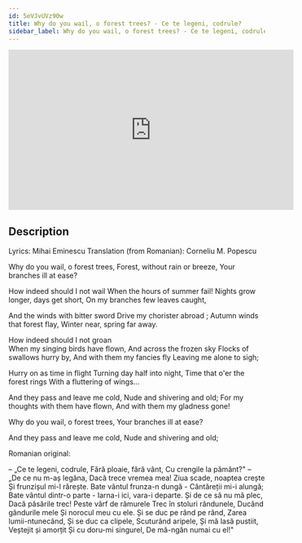 ```yaml
---
id: 5eVJvUVz90w
title: Why do you wail, o forest trees? - Ce te legeni, codrule?
sidebar_label: Why do you wail, o forest trees? - Ce te legeni, codrule?
---
```


<iframe
  width="560"
  height="315"
  src="https://www.youtube.com/embed/5eVJvUVz90w"
  title="YouTube video player"
  frameborder="0"
  allow="accelerometer; autoplay; clipboard-write; encrypted-media; gyroscope; picture-in-picture; web-share"
  referrerpolicy="strict-origin-when-cross-origin"
  allowfullscreen
></iframe>

## Description

Lyrics: Mihai Eminescu
Translation (from Romanian): Corneliu M. Popescu

Why do you wail, o forest trees, 
Forest, without rain or breeze, 
Your branches ill at ease?

How indeed should I not wail 
When the hours of summer fail! 
Nights grow longer, days get short, 
On my branches few leaves caught, 

And the winds with bitter sword 
Drive my chorister abroad ; 
Autumn winds that forest flay, 
Winter near, spring far away. 

How indeed should I not groan  
When my singing birds have flown, 
And across the frozen sky 
Flocks of swallows hurry by, 
And with them my fancies fly 
Leaving me alone to sigh; 

Hurry on as time in flight 
Turning day half into night, 
Time that o'er the forest rings 
With a fluttering of wings... 

And they pass and leave me cold, 
Nude and shivering and old; 
For my thoughts with them have flown, 
And with them my gladness gone!

Why do you wail, o forest trees, 
Your branches ill at ease?

And they pass and leave me cold, 
Nude and shivering and old;

Romanian original:

– „Ce te legeni, codrule,
Fără ploaie, fără vânt,
Cu crengile la pământ?"
– „De ce nu m-aș legăna,
Dacă trece vremea mea!
Ziua scade, noaptea crește
Și frunzișul mi-l rărește.
Bate vântul frunza-n dungă -
Cântăreții mi-i alungă;
Bate vântul dintr-o parte -
Iarna-i ici, vara-i departe.
Și de ce să nu mă plec,
Dacă păsările trec!
Peste vârf de rămurele
Trec în stoluri rândunele,
Ducând gândurile mele
Și norocul meu cu ele.
Și se duc pe rând pe rând,
Zarea lumii-ntunecând,
Și se duc ca clipele,
Scuturând aripele,
Și mă lasă pustiit,
Veștejit și amorțit
Și cu doru-mi singurel,
De mă-ngân numai cu el!"
